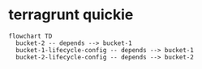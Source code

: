 # terragrunt quickie

```mermaid
flowchart TD
  bucket-2 -- depends --> bucket-1
  bucket-1-lifecycle-config -- depends --> bucket-1
  bucket-2-lifecycle-config -- depends --> bucket-2
```
